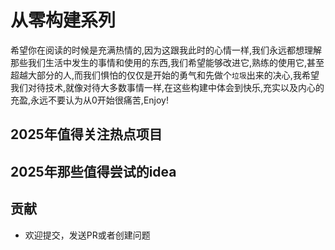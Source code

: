 # 从零构建系列

希望你在阅读的时候是充满热情的,因为这跟我此时的心情一样,我们永远都想理解那些我们生活中发生的事情和使用的东西,我们希望能够改进它,熟练的使用它,甚至超越大部分的人,而我们惧怕的仅仅是开始的勇气和先做个`垃圾`出来的决心,我希望我们对待技术,就像对待大多数事情一样,在这些构建中体会到快乐,充实以及内心的充盈,永远不要认为从0开始很痛苦,Enjoy!

## 2025年值得关注热点项目


## 2025年那些值得尝试的idea

## 贡献

- 欢迎提交，发送PR或者创建问题










